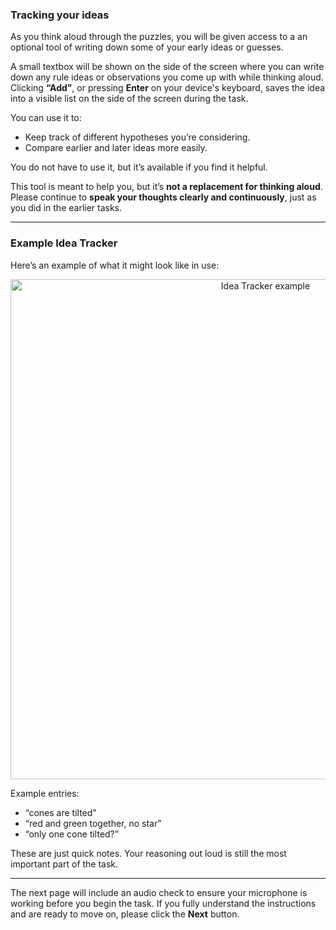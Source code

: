 
### Tracking your ideas

As you think aloud through the puzzles, you will be given access to a an optional tool of writing down some of your early ideas or guesses.

A small textbox will be shown on the side of the screen where you can write down any rule ideas or observations you come up with while thinking aloud.  
Clicking **“Add”**, or pressing **Enter** on your device's keyboard, saves the idea into a visible list on the side of the screen during the task.

You can use it to:
- Keep track of different hypotheses you’re considering.
- Compare earlier and later ideas more easily.

You do not have to use it, but it’s available if you find it helpful.

This tool is meant to help you, but it’s **not a replacement for thinking aloud**.  
Please continue to **speak your thoughts clearly and continuously**, just as you did in the earlier tasks.

---

### Example Idea Tracker

Here’s an example of what it might look like in use:

<p align="center">
  <img src="https://thchara.github.io/ThinkAloud/ZendoStudyTracker/images/IdeaTrackerEx.png" alt="Idea Tracker example" width="800"/>
</p>

Example entries:
- “cones are tilted”  
- “red and green together, no star”  
- “only one cone tilted?”

These are just quick notes. Your reasoning out loud is still the most important part of the task.

---

The next page will include an audio check to ensure your microphone is working before you begin the task. If you fully understand the instructions and are ready to move on, please click the <strong>Next</strong> button.
